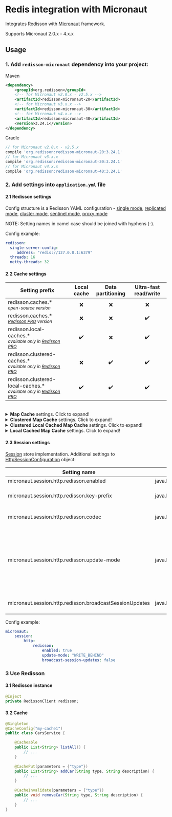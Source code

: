 # Redis integration with Micronaut

Integrates Redisson with [Micronaut](https://micronaut.io/) framework.  

Supports Micronaut 2.0.x - 4.x.x

## Usage  

### 1. Add `redisson-micronaut` dependency into your project:  

Maven  

```xml  
<dependency>
    <groupId>org.redisson</groupId>
    <!-- for Micronaut v2.0.x - v2.5.x -->
    <artifactId>redisson-micronaut-20</artifactId>
    <!-- for Micronaut v3.x.x -->
    <artifactId>redisson-micronaut-30</artifactId>
    <!-- for Micronaut v4.x.x -->
    <artifactId>redisson-micronaut-40</artifactId>
    <version>3.24.1</version>
</dependency>
```

Gradle

```groovy
// for Micronaut v2.0.x - v2.5.x
compile 'org.redisson:redisson-micronaut-20:3.24.1'
// for Micronaut v3.x.x
compile 'org.redisson:redisson-micronaut-30:3.24.1'
// for Micronaut v4.x.x
compile 'org.redisson:redisson-micronaut-40:3.24.1'
```

### 2. Add settings into `application.yml` file

#### 2.1 Redisson settings

Config structure is a Redisson YAML configuration - 
[single mode](https://github.com/redisson/redisson/wiki/2.-Configuration#262-single-instance-yaml-config-format),
[replicated mode](https://github.com/redisson/redisson/wiki/2.-Configuration#252-replicated-yaml-config-format),
[cluster mode](https://github.com/redisson/redisson/wiki/2.-Configuration#242-cluster-yaml-config-format),
[sentinel mode](https://github.com/redisson/redisson/wiki/2.-Configuration#272-sentinel-yaml-config-format),
[proxy mode](https://github.com/redisson/redisson/wiki/2.-Configuration#292-proxy-mode-yaml-config-format)

NOTE: Setting names in camel case should be joined with hyphens (-).

Config example:
```yaml
redisson:
  single-server-config:
     address: "redis://127.0.0.1:6379"
  threads: 16
  netty-threads: 32
```

#### 2.2 Cache settings

|Setting prefix | Local cache | Data<br/>partitioning | Ultra-fast read/write |
| ------------- | :-----------: | :----------:| :----------:|
|redisson.caches.*<br/><sub><i>open-source version</i></sub> | ❌ | ❌ | ❌ |
|redisson.caches.*<br/><sub><i>[Redisson PRO](http://redisson.pro) version</i></sub> | ❌ | ❌ | ✔️ |
|redisson.local-caches.*<br/><sub><i>available only in [Redisson PRO](http://redisson.pro)</i></sub>  | ✔️ | ❌ | ✔️ |
|redisson.clustered-caches.*<br/><sub><i>available only in [Redisson PRO](http://redisson.pro)</i></sub> | ❌ | ✔️ | ✔️ |
|redisson.clustered-local-caches.*<br/><sub><i>available only in [Redisson PRO](http://redisson.pro)</i></sub> | ✔️ | ✔️ | ✔️ |

<br/>

<details>
    <summary><b>Map Cache</b> settings. Click to expand!</summary>

<br/>
    
| | |
|-|-|
|Setting name| `redisson.caches.[CACHE_NAME].max-size` |
|Type| `java.lang.Integer` |
|Description| Max size of this cache. Superfluous elements are evicted using LRU algorithm. If <code>0</code> the cache is unbounded. |
|Default value| `0` |

| | |
|-|-|
|Setting name| `redisson.caches.[CACHE_NAME].codec` |
|Type| `java.lang.Class` |
|Description| Redis data codec applied to cache entries. |
|Default value| `Kryo5Codec` |

| | |
|-|-|
|Setting name| `redisson.caches.[CACHE_NAME].expire-after-write` |
|Type| `java.time.Duration` |
|Description| Cache entry time to live duration applied after each write operation. Disabled if value is <code>0</code>. |
|Default value| `0` |

| | |
|-|-|
|Setting name| `redisson.caches.[CACHE_NAME].expire-after-access` |
|Type| `java.time.Duration` |
|Description| Cache entry time to live duration applied after each read operation. Disabled if value is <code>0</code>. |
|Default value| `0` |

| | |
|-|-|
|Setting&nbsp;name| `redisson.caches.[CACHE_NAME].write-behind-batch-size` |
|Type| `java.lang.Integer` |
|Description| Write behind tasks batch size. During `MapWriter` methods execution all updates accumulated into a batch of specified size. |
|Default value| `50` |

| | |
|-|-|
|Setting name| `redisson.caches.[CACHE_NAME].write-behind-delay` |
|Type| `java.time.Duration` |
|Description| Write behind tasks execution delay. All updates would be applied with lag not more than specified delay. |
|Default value| `1000ms` |

| | |
|-|-|
|Setting name| `redisson.caches.[CACHE_NAME].writer` |
|Type| `java.lang.Class` |
|Description| `MapWriter` object used for write-through operations |
|Default value| `null` |

| | |
|-|-|
|Setting name| `redisson.caches.[CACHE_NAME].write-mode` |
|Type| `java.lang.String` |
|Description| Write mode. Default is `WRITE_THROUGH` |
|Default value| `null` |

| | |
|-|-|
|Setting name| `redisson.caches.[CACHE_NAME].loader` |
|Type| `java.lang.Class` |
|Description| `MapLoader` object used to load entries during read-operations execution |
|Default value| `null` |


Config example:
```yaml
redisson:
  single-server-config:
    address: "redis://127.0.0.1:6379"
  caches:
    my-cache1: 
      expire-after-write: 10s
      expire-after-access: 3s
      max-size: 1000
      codec: org.redisson.codec.Kryo5Codec
    my-cache2: 
      expire-after-write: 200s
      expire-after-access: 30s
```
</details>

<details>
    <summary><b>Clustered Map Cache</b> settings. Click to expand!</summary>

<br/>

_This feature is available only in [Redisson PRO](https://redisson.pro)_    
    
| | |
|-|-|
|Setting name| `redisson.clustered-caches.[CACHE_NAME].max-size` |
|Type| `java.lang.Integer` |
|Description| Max size of this cache. Superfluous elements are evicted using LRU algorithm. If <code>0</code> the cache is unbounded. |
|Default value| `0` |

| | |
|-|-|
|Setting name| `redisson.clustered-caches.[CACHE_NAME].codec` |
|Type| `java.lang.Class` |
|Description| Redis data codec applied to cache entries. |
|Default value| `Kryo5Codec` |

| | |
|-|-|
|Setting name| `redisson.clustered-caches.[CACHE_NAME].expire-after-write` |
|Type| `java.time.Duration` |
|Description| Cache entry time to live duration applied after each write operation. Disabled if value is <code>0</code>. |
|Default value| `0` |

| | |
|-|-|
|Setting name| `redisson.clustered-caches.[CACHE_NAME].expire-after-access` |
|Type| `java.time.Duration` |
|Description| Cache entry time to live duration applied after each read operation. Disabled if value is <code>0</code>. |
|Default value| `0` |

| | |
|-|-|
|Setting name| `redisson.clustered-caches.[CACHE_NAME].write-behind-batch-size` |
|Type| `java.lang.Integer` |
|Description| Write behind tasks batch size. During `MapWriter` methods execution all updates accumulated into a batch of specified size. |
|Default value| `50` |

| | |
|-|-|
|Setting name| `redisson.clustered-caches.[CACHE_NAME].write-behind-delay` |
|Type| `java.time.Duration` |
|Description| Write behind tasks execution delay. All updates would be applied with lag not more than specified delay. |
|Default value| `1000ms` |

| | |
|-|-|
|Setting name| `redisson.clustered-caches.[CACHE_NAME].writer` |
|Type| `java.lang.Class` |
|Description| `MapWriter` object used for write-through operations |
|Default value| `null` |

| | |
|-|-|
|Setting name| `redisson.clustered-caches.[CACHE_NAME].write-mode` |
|Type| `java.lang.String` |
|Description| Write mode. Default is `WRITE_THROUGH` |
|Default value| `null` |

| | |
|-|-|
|Setting name| `redisson.clustered-caches.[CACHE_NAME].loader` |
|Type| `java.lang.Class` |
|Description| `MapLoader` object used to load entries during read-operations execution |
|Default value| `null` |

Config example:
```yaml
redisson:
  single-server-config:
    address: "redis://127.0.0.1:6379"
  clustered-caches:
    my-cache1: 
      expire-after-write: 10s
      expire-after-access: 3s
      max-size: 1000
      codec: org.redisson.codec.Kryo5Codec
    my-cache2: 
      expire-after-write: 200s
      expire-after-access: 30s
```
</details>
    
<details>
    <summary><b>Clustered Local Cached Map Cache</b> settings. Click to expand!</summary>

<br/>
    
_This feature is available only in [Redisson PRO](https://redisson.pro)_
    
| | |
|-|-|
|Setting name| `redisson.clustered-local-caches.[CACHE_NAME].max-size` |
|Type| `java.lang.Integer` |
|Description| Max size of this cache. Superfluous elements are evicted using LRU algorithm. If <code>0</code> the cache is unbounded. |
|Default value| `0` |

| | |
|-|-|
|Setting name| `redisson.clustered-local-caches.[CACHE_NAME].codec` |
|Type| `java.lang.Class` |
|Description| Redis data codec applied to cache entries. |
|Default value| `Kryo5Codec` |

| | |
|-|-|
|Setting name| `redisson.clustered-local-caches.[CACHE_NAME].expire-after-write` |
|Type| `java.time.Duration` |
|Description| Cache entry time to live duration applied after each write operation. Disabled if value is <code>0</code>. |
|Default value| `0` |

| | |
|-|-|
|Setting name| `redisson.clustered-local-caches.[CACHE_NAME].expire-after-access` |
|Type| `java.time.Duration` |
|Description| Cache entry time to live duration applied after each read operation. Disabled if value is <code>0</code>. |
|Default value| `0` |

| | |
|-|-|
|Setting name| `redisson.clustered-local-caches.[CACHE_NAME].write-behind-batch-size` |
|Type| `java.lang.Integer` |
|Description| Write behind tasks batch size. During `MapWriter` methods execution all updates accumulated into a batch of specified size. |
|Default value| `50` |

| | |
|-|-|
|Setting name| `redisson.clustered-local-caches.[CACHE_NAME].write-behind-delay` |
|Type| `java.time.Duration` |
|Description| Write behind tasks execution delay. All updates would be applied with lag not more than specified delay. |
|Default value| `1000ms` |

| | |
|-|-|
|Setting name| `redisson.clustered-local-caches.[CACHE_NAME].writer` |
|Type| `java.lang.Class` |
|Description| `MapWriter` object used for write-through operations |
|Default value| `null` |

| | |
|-|-|
|Setting name| `redisson.clustered-local-caches.[CACHE_NAME].write-mode` |
|Type| `java.lang.String` |
|Description| Write mode. Default is `WRITE_THROUGH` |
|Default value| `null` |

| | |
|-|-|
|Setting name| `redisson.clustered-local-caches.[CACHE_NAME].loader` |
|Type| `java.lang.Class` |
|Description| `MapLoader` object used to load entries during read-operations execution |
|Default value| `null` |

| | |
|-|-|
|Setting name| `redisson.clustered-local-caches.[CACHE_NAME].cache-size` |
|Type| `java.lang.Integer` |
|Description| Local cache size. If size is <code>0</code> then local cache is unbounded. |
|Default value| `0` |

| | |
|-|-|
|Setting&nbsp;name| `redisson.clustered-local-caches.[CACHE_NAME].reconnection-strategy` |
|Type| `java.lang.String` |
|Description| Used to load missed updates during any connection failures to Redis. Since, local cache updates can't be executed in absence of connection to Redis. <br/>`CLEAR` - Clear local cache if map instance has been disconnected for a while. <br/>`LOAD` - Store invalidated entry hash in invalidation log for 10 minutes.<br/>Cache keys for stored invalidated entry hashes will be removed if LocalCachedMap instance has been disconnected less than 10 minutes or whole cache will be cleaned otherwise. <br/>`NONE` - No reconnection handling|
|Default value| `NONE` |

| | |
|-|-|
|Setting&nbsp;name| `redisson.clustered-local-caches.[CACHE_NAME].sync-strategy` |
|Type| `java.lang.String` |
|Description| Used to synchronize local cache changes. <br/>`INVALIDATE` - Invalidate cache entry across all LocalCachedMap instances on map entry change. <br/>`UPDATE` - Insert/update cache entry across all LocalCachedMap instances on map entry change. <br/>`NONE` - No synchronizations on map changes.|
|Default value| `NONE` |

| | |
|-|-|
|Setting&nbsp;name| `redisson.clustered-local-caches.[CACHE_NAME].eviction-policy` |
|Type| `java.lang.String` |
|Description| Used to synchronize local cache changes. <br/>`LRU` - uses local cache with LRU (least recently used) eviction policy. <br/>`LFU` - uses local cache with LFU (least frequently used) eviction policy. <br/>`SOFT` - uses local cache with soft references. The garbage collector will evict items from the local cache when the JVM is running out of memory. <br/>`WEAK` - uses local cache with weak references. The garbage collector will evict items from the local cache when it became weakly reachable. <br/>`NONE` - doesn't use eviction policy, but timeToLive and maxIdleTime params are still working. |
|Default value| `NONE` |

| | |
|-|-|
|Setting&nbsp;name| `redisson.clustered-local-caches.[CACHE_NAME].time-to-live` |
|Type| `java.lang.String` |
|Description| Time to live duration of each map entry in local cache. If value equals to <code>0</code> then timeout is not applied. |
|Default value| `0` |

| | |
|-|-|
|Setting&nbsp;name| `redisson.clustered-local-caches.[CACHE_NAME].max-idle` |
|Type| `java.lang.String` |
|Description| Defines max idle time duration of each map entry in local cache. If value equals to <code>0</code> then timeout is not applied. |
|Default value| `0` |

| | |
|-|-|
|Setting&nbsp;name| `redisson.clustered-local-caches.[CACHE_NAME].cache-provider` |
|Type| `java.lang.String` |
|Description| Defines Cache provider used as local cache store.<br/>`REDISSON` - uses Redisson own implementation.<br/>`CAFFEINE` - uses Caffeine implementation. |
|Default value| `0` |

| | |
|-|-|
|Setting&nbsp;name| `redisson.clustered-local-caches.[CACHE_NAME].store-сache-miss` |
|Type| `java.lang.String` |
|Description| Defines whether to store a cache miss into the local cache. |
|Default value| `false` |



Config example:
```yaml
redisson:
  single-server-config:
    address: "redis://127.0.0.1:6379"
  clustered-local-caches:
    my-cache1: 
      expire-after-write: 10s
      expire-after-access: 3s
      max-size: 1000
      codec: org.redisson.codec.Kryo5Codec
      store-сache-miss: true
      eviction-policy: `WEAK`
      cache-size: 5000
    my-cache2: 
      expire-after-write: 200s
      expire-after-access: 30s
```
</details>
    
<details>
    <summary><b>Local Cached Map Cache</b> settings. Click to expand!</summary>

<br/>

_This feature is available only in [Redisson PRO](https://redisson.pro)_    
    
| | |
|-|-|
|Setting name| `redisson.local-caches.[CACHE_NAME].max-size` |
|Type| `java.lang.Integer` |
|Description| Max size of this cache. Superfluous elements are evicted using LRU algorithm. If <code>0</code> the cache is unbounded. |
|Default value| `0` |

| | |
|-|-|
|Setting name| `redisson.local-caches.[CACHE_NAME].codec` |
|Type| `java.lang.Class` |
|Description| Redis data codec applied to cache entries. |
|Default value| `Kryo5Codec` |

| | |
|-|-|
|Setting name| `redisson.local-caches.[CACHE_NAME].expire-after-write` |
|Type| `java.time.Duration` |
|Description| Cache entry time to live duration applied after each write operation. Disabled if value is <code>0</code>. |
|Default value| `0` |

| | |
|-|-|
|Setting name| `redisson.local-caches.[CACHE_NAME].expire-after-access` |
|Type| `java.time.Duration` |
|Description| Cache entry time to live duration applied after each read operation. Disabled if value is <code>0</code>. |
|Default value| `0` |

| | |
|-|-|
|Setting name| `redisson.local-caches.[CACHE_NAME].write-behind-batch-size` |
|Type| `java.lang.Integer` |
|Description| Write behind tasks batch size. During `MapWriter` methods execution all updates accumulated into a batch of specified size. |
|Default value| `50` |

| | |
|-|-|
|Setting name| `redisson.local-caches.[CACHE_NAME].write-behind-delay` |
|Type| `java.time.Duration` |
|Description| Write behind tasks execution delay. All updates would be applied with lag not more than specified delay. |
|Default value| `1000ms` |

| | |
|-|-|
|Setting name| `redisson.local-caches.[CACHE_NAME].writer` |
|Type| `java.lang.Class` |
|Description| `MapWriter` object used for write-through operations |
|Default value| `null` |

| | |
|-|-|
|Setting name| `redisson.local-caches.[CACHE_NAME].write-mode` |
|Type| `java.lang.String` |
|Description| Write mode. Default is `WRITE_THROUGH` |
|Default value| `null` |

| | |
|-|-|
|Setting name| `redisson.local-caches.[CACHE_NAME].loader` |
|Type| `java.lang.Class` |
|Description| `MapLoader` object used to load entries during read-operations execution |
|Default value| `null` |

| | |
|-|-|
|Setting name| `redisson.local-caches.[CACHE_NAME].cache-size` |
|Type| `java.lang.Integer` |
|Description| Local cache size. If size is <code>0</code> then local cache is unbounded. |
|Default value| `0` |

| | |
|-|-|
|Setting&nbsp;name| `redisson.local-caches.[CACHE_NAME].reconnection-strategy` |
|Type| `java.lang.String` |
|Description| Used to load missed updates during any connection failures to Redis. Since, local cache updates can't be executed in absence of connection to Redis. <br/>`CLEAR` - Clear local cache if map instance has been disconnected for a while. <br/>`LOAD` - Store invalidated entry hash in invalidation log for 10 minutes.<br/>Cache keys for stored invalidated entry hashes will be removed if LocalCachedMap instance has been disconnected less than 10 minutes or whole cache will be cleaned otherwise. <br/>`NONE` - No reconnection handling|
|Default value| `NONE` |

| | |
|-|-|
|Setting&nbsp;name| `redisson.local-caches.[CACHE_NAME].sync-strategy` |
|Type| `java.lang.String` |
|Description| Used to synchronize local cache changes. <br/>`INVALIDATE` - Invalidate cache entry across all LocalCachedMap instances on map entry change. <br/>`UPDATE` - Insert/update cache entry across all LocalCachedMap instances on map entry change. <br/>`NONE` - No synchronizations on map changes.|
|Default value| `NONE` |

| | |
|-|-|
|Setting&nbsp;name| `redisson.local-caches.[CACHE_NAME].eviction-policy` |
|Type| `java.lang.String` |
|Description| Used to synchronize local cache changes. <br/>`LRU` - uses local cache with LRU (least recently used) eviction policy. <br/>`LFU` - uses local cache with LFU (least frequently used) eviction policy. <br/>`SOFT` - uses local cache with soft references. The garbage collector will evict items from the local cache when the JVM is running out of memory. <br/>`WEAK` - uses local cache with weak references. The garbage collector will evict items from the local cache when it became weakly reachable. <br/>`NONE` - doesn't use eviction policy, but timeToLive and maxIdleTime params are still working. |
|Default value| `NONE` |

| | |
|-|-|
|Setting&nbsp;name| `redisson.local-caches.[CACHE_NAME].time-to-live` |
|Type| `java.lang.String` |
|Description| Time to live duration of each map entry in local cache. If value equals to <code>0</code> then timeout is not applied. |
|Default value| `0` |

| | |
|-|-|
|Setting&nbsp;name| `redisson.local-caches.[CACHE_NAME].max-idle` |
|Type| `java.lang.String` |
|Description| Defines max idle time duration of each map entry in local cache. If value equals to <code>0</code> then timeout is not applied. |
|Default value| `0` |

| | |
|-|-|
|Setting&nbsp;name| `redisson.local-caches.[CACHE_NAME].cache-provider` |
|Type| `java.lang.String` |
|Description| Defines Cache provider used as local cache store.<br/>`REDISSON` - uses Redisson own implementation.<br/>`CAFFEINE` - uses Caffeine implementation. |
|Default value| `0` |

| | |
|-|-|
|Setting&nbsp;name| `redisson.local-caches.[CACHE_NAME].store-сache-miss` |
|Type| `java.lang.String` |
|Description| Defines whether to store a cache miss into the local cache. |
|Default value| `false` |



Config example:
```yaml
redisson:
  single-server-config:
    address: "redis://127.0.0.1:6379"
  local-caches:
    my-cache1: 
      expire-after-write: 10s
      expire-after-access: 3s
      max-size: 1000
      codec: org.redisson.codec.Kryo5Codec
      store-сache-miss: true
      eviction-policy: `WEAK`
      cache-size: 5000
    my-cache2: 
      expire-after-write: 200s
      expire-after-access: 30s
```
</details>
    
#### 2.3 Session settings

[Session](https://docs.micronaut.io/latest/api/io/micronaut/session/Session.html) store implementation.
Additional settings to [HttpSessionConfiguration](https://docs.micronaut.io/2.5.4/api/io/micronaut/session/http/HttpSessionConfiguration.html) object:

|Setting name|Type|Description|
|------------|----|-----------|
|micronaut.session.http.redisson.enabled|java.lang.Boolean|Enables Session store|
|micronaut.session.http.redisson.key-prefix|java.lang.Integer|Defines string prefix applied to all objects stored in Redis.|
|micronaut.session.http.redisson.codec|java.lang.Class|Redis data codec applied to cache entries. Default is Kryo5Codec codec.|
|micronaut.session.http.redisson.update-mode|java.lang.String|Defines session attributes update mode.<br/>`WRITE_BEHIND` - session changes stored asynchronously.<br/>`AFTER_REQUEST` - session changes stored only on `SessionStore#save(Session)` method invocation. Default value.|
|micronaut.session.http.redisson.broadcastSessionUpdates|java.lang.Boolean|Defines broadcasting of session updates across all micronaut services.|


Config example:

```yaml
micronaut:
    session:
        http:
            redisson:
                enabled: true
                update-mode: "WRITE_BEHIND"
                broadcast-session-updates: false
```
### 3 Use Redisson

#### 3.1 Redisson instance

```java
@Inject
private RedissonClient redisson;
```

#### 3.2 Cache

```java
@Singleton 
@CacheConfig("my-cache1") 
public class CarsService {

    @Cacheable
    public List<String> listAll() {
        // ...
    }
    
    @CachePut(parameters = {"type"}) 
    public List<String> addCar(String type, String description) {
        // ...
    }
    
    @CacheInvalidate(parameters = {"type"}) 
    public void removeCar(String type, String description) {
        // ...
    }    
}
```
